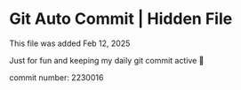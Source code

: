 # Git Auto Commit | Hidden File

This file was added Feb 12, 2025

Just for fun and keeping my daily git commit active 🤪

commit number: 2230016
